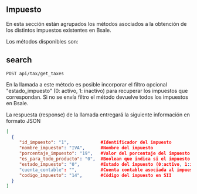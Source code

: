 ## Impuesto

En esta sección están agrupados los métodos asociados a la obtención de los distintos impuestos existentes en Bsale.

Los métodos disponibles son:

## search

```
POST api/tax/get_taxes
```


En la llamada a este método es posible incorporar el filtro opcional "estado_impuesto" (0: activo, 1: inactivo) para recuperar los impuestos que correspondan. Si no se envía filtro el método devuelve todos los impuestos en Bsale.

La respuesta (response) de la llamada entregará la siguiente información en formato JSON

```json
[
  {
     "id_impuesto": "1",            #Identificador del impuesto
     "nombre_impuesto": "IVA",      #Nombre del impuesto
     "porcentaje_impuesto": "19",   #Valor del porcentaje del impuesto
     "es_para_todo_producto": "0",  #Boolean que indica si el impuesto aplica a todos los productos cada vez que se cree uno nuevo
     "estado_impuesto": "0",        #Estado del impuesto (0:activo, 1:inactivo)
     "cuenta_contable": "",         #Cuenta contable asociada al impuesto
     "codigo_impuesto": "14",       #Código del impuesto en SII
  }
]


```
